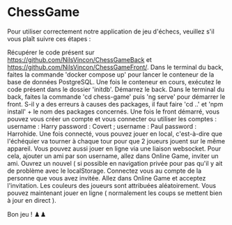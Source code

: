 # ChessGame

Pour utiliser correctement notre application de jeu d'échecs, veuillez s'il vous plaît suivre ces étapes :

Récupérer le code présent sur https://github.com/NilsVincon/ChessGameBack et https://github.com/NilsVincon/ChessGameFront/.
Dans le terminal du back, faites la commande 'docker compose up' pour lancer le conteneur de la base de données PostgreSQL.
Une fois le conteneur en cours, exécutez le code présent dans le dossier 'initdb'.
Démarrez le back.
Dans le terminal du back, faites la commande 'cd chess-game' puis 'ng serve' pour démarrer le front. S-il y a des erreurs à causes des packages, il faut faire 'cd ..' et 'npm install' + le nom des packages concernés.
Une fois le front démarré, vous pouvez vous créer un compte et vous connecter ou utiliser les comptes : username : Harry password : Covert ; username : Paul password : Harrohide.
Une fois connecté, vous pouvez jouer en local, c'est-à-dire que l'échéquier va tourner à chaque tour pour que 2 joueurs jouent sur le même appareil.
Vous pouvez aussi jouer en ligne via une liaison websocket. Pour cela, ajouter un ami par son username, allez dans Online Game, inviter un ami. Ouvrez un nouvel ( si possible en navigation privée pour pas qu'il y ait de problème avec le localStorage. Connectez vous au compte de la personne que vous avez invitée. Allez dans Online Game et acceptez l'invitation. Les couleurs des joueurs sont attribuées aléatoirement. Vous pouvez maintenant jouer en ligne ( normalement les coups se mettent bien à jour en direct ).


Bon jeu ! ♟️♟️
